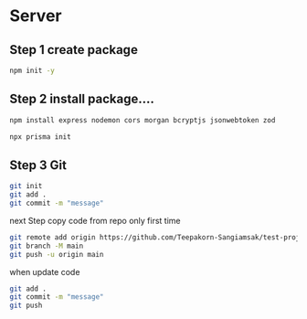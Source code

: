 # Server

## Step 1 create package
```bash
npm init -y
```

## Step 2 install package....
```bash
npm install express nodemon cors morgan bcryptjs jsonwebtoken zod
```
```bash
npx prisma init
```
## Step 3 Git
```bash
git init
git add .
git commit -m "message"
```

next Step
copy code from repo
only first time
```bash
git remote add origin https://github.com/Teepakorn-Sangiamsak/test-project-api.git
git branch -M main
git push -u origin main
```

when update code
```bash
git add .
git commit -m "message"
git push
```